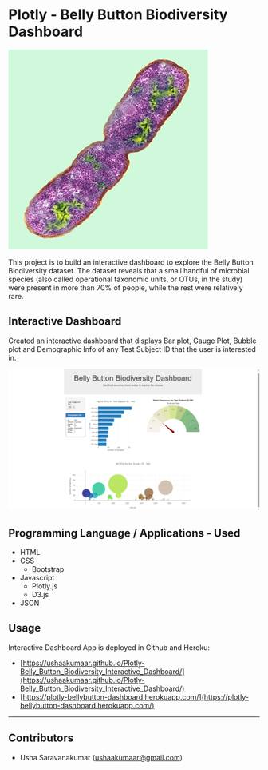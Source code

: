 # Plotly - Belly Button Biodiversity Dashboard

![bacteria.jpg](static/images/bacteria.jpg)

This project is to build an interactive dashboard to explore the Belly Button Biodiversity dataset. The dataset reveals that a small handful of microbial species (also called operational taxonomic units, or OTUs, in the study) were present in more than 70% of people, while the rest were relatively rare.

## Interactive Dashboard
Created an interactive dashboard that displays Bar plot, Gauge Plot, Bubble plot and Demographic Info of any Test Subject ID that the user is interested in.

![Interactive_Dashboard_Screenshot.png](static/images/Interactive_Dashboard_Screenshot.png)

## Programming Language / Applications - Used
  * HTML
  * CSS
    - Bootstrap
  * Javascript
    - Plotly.js
    - D3.js
  * JSON

## Usage

Interactive Dashboard App is deployed in Github and Heroku: 
- [https://ushaakumaar.github.io/Plotly-Belly_Button_Biodiversity_Interactive_Dashboard/](https://ushaakumaar.github.io/Plotly-Belly_Button_Biodiversity_Interactive_Dashboard/)
- [https://plotly-bellybutton-dashboard.herokuapp.com/](https://plotly-bellybutton-dashboard.herokuapp.com/)

---

## Contributors

- Usha Saravanakumar (ushaakumaar@gmail.com)
